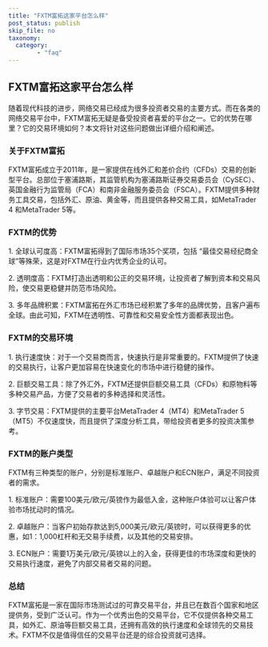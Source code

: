```yaml
---
title: "FXTM富拓这家平台怎么样"
post_status: publish
skip_file: no
taxonomy:
  category:
        - "faq"
---
```


## FXTM富拓这家平台怎么样

随着现代科技的进步，网络交易已经成为很多投资者交易的主要方式。而在各类的网络交易平台中，FXTM富拓无疑是备受投资者喜爱的平台之一。它的优势在哪里？它的交易环境如何？本文将针对这些问题做出详细介绍和阐述。

### 关于FXTM富拓

FXTM富拓成立于2011年，是一家提供在线外汇和差价合约（CFDs）交易的创新型平台。总部位于塞浦路斯，其监管机构为塞浦路斯证券交易委员会（CySEC）、英国金融行为监管局（FCA）和南非金融服务委员会（FSCA）。FXTM提供多种财务工具交易，包括外汇、原油、黄金等，而且提供各种交易工具，如MetaTrader 4 和MetaTrader 5等。

### FXTM的优势

1\. 全球认可度高：FXTM富拓得到了国际市场35个奖项，包括 “最佳交易经纪商全球”等殊荣，这是对FXTM在行业内优秀企业的认可。

2\. 透明度高：FXTM打造出透明和公正的交易环境，让投资者了解到资本和交易风险，使交易更稳健并防范市场风险。

3\. 多年品牌积累：FXTM富拓在外汇市场已经积累了多年的品牌优势，且客户遍布全球。由此可知，FXTM在透明性、可靠性和交易安全性方面都表现出色。

### FXTM的交易环境

1\. 执行速度快：对于一个交易商而言，快速执行是非常重要的。FXTM提供了快速的交易执行，让客户更加容易在快速变化的市场中进行稳健的操作。

2\. 巨额交易工具：除了外汇外，FXTM还提供巨额交易工具（CFDs）和原物料等多种交易产品，方便了交易者的多种选择和灵活性。

3\. 字节交易：FXTM提供的主要平台MetaTrader 4（MT4）和MetaTrader 5（MT5）不仅速度快，而且提供了深度分析工具，带给投资者更多的投资决策参考。

### FXTM的账户类型

FXTM有三种类型的账户，分别是标准账户、卓越账户和ECN账户，满足不同投资者的需求。

1\. 标准账户：需要100美元/欧元/英镑作为最低入金，这种账户体验可以让客户体验市场扰动时的情况。

2\. 卓越账户：当客户初始存款达到5,000美元/欧元/英镑时，可以获得更多的优惠，如1：1,000杠杆和无交易手续费，以及其他的交易安排。

3\. ECN账户：需要1万美元/欧元/英镑以上的入金，获得更佳的市场深度和更快的交易执行速度，避免了内部交易者交易的问题。

### 总结

FXTM富拓是一家在国际市场测试过的可靠交易平台，并且已在数百个国家和地区提供务，受到广泛认可。作为一个优秀出色的交易平台，它不仅提供各种交易工具，如外汇、原油等巨额交易工具，还拥有高效的执行速度和全球领先的交易技术。FXTM不仅是值得信任的交易平台还是的综合投资就可选择。

